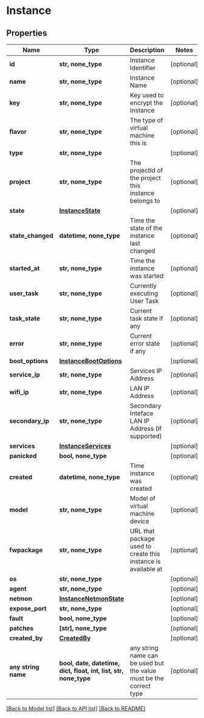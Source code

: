 # Instance



## Properties
Name | Type | Description | Notes
------------ | ------------- | ------------- | -------------
**id** | **str, none_type** | Instance Identifier | [optional] 
**name** | **str, none_type** | Instance Name | [optional] 
**key** | **str, none_type** | Key used to encrypt the Instance | [optional] 
**flavor** | **str, none_type** | The type of virtual machine this is | [optional] 
**type** | **str, none_type** |  | [optional] 
**project** | **str, none_type** | The projectId of the project this instance belongs to | [optional] 
**state** | [**InstanceState**](InstanceState.md) |  | [optional] 
**state_changed** | **datetime, none_type** | Time the state of the instance last changed | [optional] 
**started_at** | **str, none_type** | Time the instance was started | [optional] 
**user_task** | **str, none_type** | Currently executing User Task | [optional] 
**task_state** | **str, none_type** | Current task state if any | [optional] 
**error** | **str, none_type** | Current error state if any | [optional] 
**boot_options** | [**InstanceBootOptions**](InstanceBootOptions.md) |  | [optional] 
**service_ip** | **str, none_type** | Services IP Address | [optional] 
**wifi_ip** | **str, none_type** | LAN IP Address | [optional] 
**secondary_ip** | **str, none_type** | Secondary Inteface LAN IP Address (if supported) | [optional] 
**services** | [**InstanceServices**](InstanceServices.md) |  | [optional] 
**panicked** | **bool, none_type** |  | [optional] 
**created** | **datetime, none_type** | Time instance was created | [optional] 
**model** | **str, none_type** | Model of virtual machine device | [optional] 
**fwpackage** | **str, none_type** | URL that package used to create this instance is available at | [optional] 
**os** | **str, none_type** |  | [optional] 
**agent** | **str, none_type** |  | [optional] 
**netmon** | [**InstanceNetmonState**](InstanceNetmonState.md) |  | [optional] 
**expose_port** | **str, none_type** |  | [optional] 
**fault** | **bool, none_type** |  | [optional] 
**patches** | **[str], none_type** |  | [optional] 
**created_by** | [**CreatedBy**](CreatedBy.md) |  | [optional] 
**any string name** | **bool, date, datetime, dict, float, int, list, str, none_type** | any string name can be used but the value must be the correct type | [optional]

[[Back to Model list]](../README.md#documentation-for-models) [[Back to API list]](../README.md#documentation-for-api-endpoints) [[Back to README]](../README.md)


